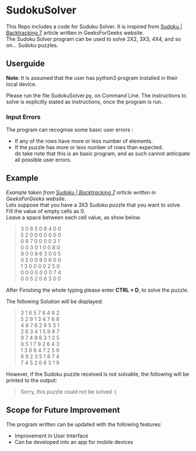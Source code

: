 # SudokuSolver

This Repo includes a code for Sudoku Solver. It is inspired from [Sudoku | Backtracking 7](https://www.geeksforgeeks.org/sudoku-backtracking-7/) article written in GeeksForGeeks website. <br/>
The Sudoku Solver program can be used to solve 2X2, 3X3, 4X4, and so on... Sudoku puzzles. 


## Userguide

**Note**: It is assumed that the user has python3 program installed in their local device.<br/>

Please run the file SudokuSolver.py, on Command Line. The instructions to solve is explicitly stated as instructions, once the program is run. <br/>


### Input Errors

The program can recognise some basic user errors : <br/>
+ If any of the rows have more or less number of elements.
+ If the puzzle has more or less number of rows than expected. <br/>
do take note that this is an basic program, and as such cannot anticipate all possible user errors. <br/>

## Example

*Example taken from [Sudoku | Backtracking 7](https://www.geeksforgeeks.org/sudoku-backtracking-7/) article written in GeeksForGeeks website.* <br/>
Lets suppose that you have a 3X3 Sudoku puzzle that you want to solve.<br/>
Fill the value of empty cells as 0.<br/>
Leave a space between each cell value, as show below.<br/>

> 3 0 6 5 0 8 4 0 0 <br/>
> 5 2 0 0 0 0 0 0 0 <br/>
> 0 8 7 0 0 0 0 3 1 <br/>
> 0 0 3 0 1 0 0 8 0 <br/>
> 9 0 0 8 6 3 0 0 5 <br/>
> 0 5 0 0 9 0 6 0 0 <br/>
> 1 3 0 0 0 0 2 5 0 <br/>
> 0 0 0 0 0 0 0 7 4 <br/>
> 0 0 5 2 0 6 3 0 0 <br/>


After Finishing the whole typing please enter **CTRL + D**, to solve the puzzle.<br/>

The following Solution will be displayed: <br/>

> 3 1 6 5 7 8 4 9 2<br/>
> 5 2 9 1 3 4 7 6 8<br/>
> 4 8 7 6 2 9 5 3 1<br/>
> 2 6 3 4 1 5 9 8 7<br/>
> 9 7 4 8 6 3 1 2 5<br/>
> 8 5 1 7 9 2 6 4 3<br/>
> 1 3 8 9 4 7 2 5 6<br/>
> 6 9 2 3 5 1 8 7 4<br/>
> 7 4 5 2 8 6 3 1 9<br/>

However, if the Sudoku puzzle received is not solvable, the following will be printed to the output: <br/>

> Sorry, this puzzle could not be solved  :(

## Scope for Future Improvement

The program written can be updated with the following features: <br/>
+ Improvement in User Interface 
+ Can be developed into an app for mobile devices



